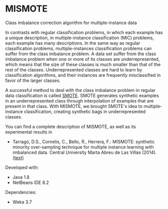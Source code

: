 # MISMOTE
Class imbalance correction algorithm for multiple-instance data

In contrasts with regular classification problems, in which each example has a unique description, in multiple-instance classification (MIC) problems, each example has many descriptions. In the same way as regular classification problems, multiple-instances classification problems can suffer from the class imbalance problem. A data set suffer from the class imbalance problem when one or more of its classes are underrepresented, which means that the size of these classes is much smaller than that of the rest of the classes. Underrepresented classes are hard to learn by classification algorithms, and their instances are frequently misclassified in favor of the larger classes.

A successful method to deal with the class imbalance problem in regular data classification is called <a href="https://jair.org/index.php/jair/article/view/10302" target="_blank">SMOTE</a>. SMOTE generates synthetic examples in an underrepresented class through interpolation of examples that are present in that class. With MISMOTE, we brought SMOTE's idea to multiple-instance classification, creating synthetic bags in underrepresented classes. 

You can find a complete description of MISMOTE, as well as its experimental results in 
- Tarragó, D.S., Cornelis, C., Bello, R., Herrera, F.: MISMOTE: synthetic minority over-sampling technique for multiple instance learning with imbalanced data. Central University Marta Abreu de Las Villas (2014). <a href="https://www.researchgate.net/publication/332513537_MISMOTE_synthetic_minority_over-sampling_technique_for_multiple_instance_learning_with_imbalanced_data" target="_blank">(text)</a>

Developed with:
- Java 1.8
- NetBeans IDE 8.2

Dependencies:
- Weka 3.7
